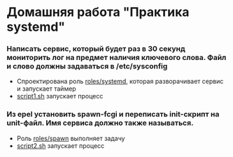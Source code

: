 # Домашняя работа "Практика systemd"

### Написать сервис, который будет раз в 30 секунд мониторить лог на предмет наличия ключевого слова. Файл и слово должны задаваться в /etc/sysconfig

+ Спроектирована роль [roles/systemd](systemd), которая разворачивает сервис и запускает таймер
+ [script1.sh](script1.sh) запускает процесс

### Из epel установить spawn-fcgi и переписать init-скрипт на unit-файл. Имя сервиса должно также называться.

+ Роль [roles/spawn](spawn) выполняет задачу
+ [script2.sh](script2.sh) запускает процесс

